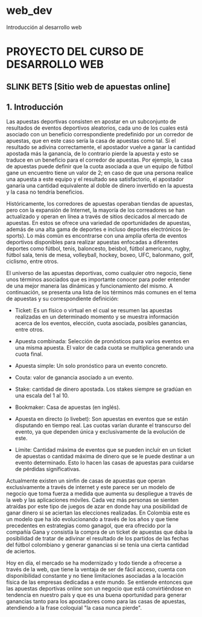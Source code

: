 # web_dev
Introducción al desarrollo web

# PROYECTO DEL CURSO DE DESARROLLO WEB

## SLINK BETS [Sitio web de apuestas online]

## 1. Introducción

Las apuestas deportivas consisten en apostar en un subconjunto de resultados de eventos deportivos aleatorios, cada uno de los cuales está asociado con un beneficio correspondiente predefinido por un corredor de apuestas, que en este caso sería la casa de apuestas como tal. Si el resultado se adivina correctamente, el apostador vuelve a ganar la  cantidad apostada más la ganancia, de lo contrario pierde la apuesta y esto se traduce en un beneficio para el corredor de apuestas. Por ejemplo, la casa de apuestas puede definir que la cuota asociada a que un equipo de fútbol gane un encuentro tiene un valor de 2; en caso de que una persona realice una apuesta a este equipo y el resultado sea satisfactorio, el apostador ganaría una cantidad equivalente al doble de dinero invertido en la apuesta y la casa no tendría beneficios.

Históricamente, los corredores de apuestas operaban tiendas de apuestas, pero con la expansión de Internet, la mayoría de los correadores se han actualizado y operan en línea a través de sitios decicados al mercado de apuestas. En estos se ofrece una variedad de oportunidades de apuestas, además de una alta gama de deportes e incluso deportes electrónicos (e-sports). Lo más común es encontrarse con una amplía oferta de eventos deportivos disponibles para realizar apuestas enfocadas a diferentes deportes como fútbol, tenis, baloncesto, beisbol, fútbol americano, rugby, fútbol sala, tenis de mesa, volleyball, hockey, boxeo, UFC, balonmano, golf, ciclismo, entre otros.

El universo de las apuestas deportivas, como cualquier otro negocio, tiene unos términos asociados que es importante conocer para poder entender de una mejor manera las dinámicas y funcionamiento del mismo. A continuación, se presenta una lista de los términos más comunes en el tema de apuestas y su correspondiente definición:

- Ticket: Es un físico o virtual en el cual se resumen las apuestas realizadas en un determinado momento y se muestra información acerca de los eventos, elección, cuota asociada, posibles ganancias, entre otros.

- Apuesta combinada: Selección de pronósticos para varios eventos en una misma apuesta. El valor de cada cuota se multiplica generando una cuota final.

- Apuesta simple: Un solo pronóstico para un evento concreto.

- Couta: valor de ganancia asociado a un evento.

- Stake: cantidad de dinero apostada. Los stakes siempre se gradúan en una escala del 1 al 10.

- Bookmaker: Casa de apuestas (en inglés).

- Apuesta en directo (o livebet): Son apuestas en eventos que se están disputando en tiempo real. Las cuotas varían durante el transcurso del evento, ya que dependen única y exclusivamente de la evolución de este.

- Límite: Cantidad máxima de eventos que se pueden incluír en un ticket de apuestas o cantidad máxima de dinero que se le puede destinar a un evento determinado. Esto lo hacen las casas de apuestas para cuidarse de pérdidas significativas.


Actualmente existen un sinfin de casas de apuestas que operan exclusivamente a través de internet y este parece ser un modelo de negocio que toma fuerza a medida que aumenta su despliegue a través de la web y las aplicaciones móviles. Cada vez más personas se sienten atraídas por este tipo de juegos de azar en donde hay una posibilidad de ganar dinero si se aciertan las elecciones realizadas. En Colombia este es un modelo que ha ido evolucionando a través de los años y que tiene precedentes en estrategias como ganagol, que era ofrecido por la compañía Gana y consistía la compra de un ticket de apuestas que daba la posibilidad de tratar de adivinar el resultado de los partidos de las fechas del fútbol colombiano y generar ganancias si se tenía una cierta cantidad de aciertos.

Hoy en día, el mercado se ha modernizado y todo tiende a ofrecerse a través de la web, que tiene la ventaja de ser de fácil acceso, cuenta con disponibilidad constante y no tiene limitaciones asociadas a la locación física de las empresas dedicadas a este mundo. Se entiende entonces que las apuestas deportivas online son un negocio que está convirtiéndose en tendencia en nuestro país y que es una buena oportunidad para generar ganancias tanto para los apostadores como para las casas de apuestas, atendiendo a la frase coloquial "la casa nunca pierde".
